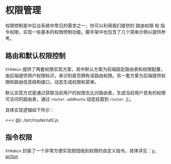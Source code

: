 # 权限管理
权限控制是中后台系统中常见的需求之一，你可以利用我们提供的 路由权限 和 指令权限，实现一些基本的权限控制功能，脚手架中也包含了几个简单示例以提供参考。

## 路由和默认权限控制

`XYAdmin` 提供了两套权限实现方案，其中默认方案为前端固定路由表和权限配置，由后端提供用户权限标识，来识别是否拥有该路由权限。另一套方案为后端提供权限和路由信息结构接口，动态生成权限和菜单。

默认实现方式是通过获取当前用户的权限去比对路由表，生成当前用户具有的权限可访问的路由表，通过 `router.addRoute` 动态挂载到 `router` 上。

具体实现逻辑如下所示：

<<< @/../src/router/util.js

## 指令权限

`XYAdmin` 封装了一个非常方便实现按钮级别权限的自定义指令。具体详见：[v-action](/directives/v-action)
